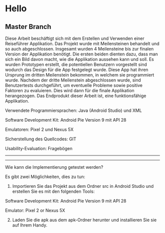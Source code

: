 # Hello 

## Master Branch


Diese Arbeit beschäftigt sich mit dem Erstellen und Verwenden einer Reiseführer Applikation. Das Projekt wurde mit
Meilensteinen behandelt und so auch abgeschlossen. Insgesamt wurden 4 Meilensteine bis zur finalen Version der
Applikation benötigt. Die ersten beiden dienten dazu, dass man sich ein Bild davon macht, wie die Applikation
aussehen kann und soll. Es wurden Prototypen erstellt, die potentiellen Benutzern vorgestellt sind wodurch das
Design für die App festgelegt wurde. Diese App hat ihren Ursprung im dritten Meilenstein bekommen, in welchem sie
programmiert wurde. Nachdem der dritte Meilenstein abgeschlossen wurde, sind Benutzertests durchgeführt, um
eventuelle Probleme sowie positive Faktoren zu evaluieren. Dies wird dann für die finale Applikation herangezogen.
Das Endprodukt dieser Arbeit ist, eine funktionsfähige Applikation.


Verwendete Programmiersprachen: Java (Android Studio) und XML 

Software Development Kit: Android Pie Version 9 mit API 28

Emulatoren: Pixel 2 und Nexus 5X

Sicherstellung des Quellcodes: GIT

Usability-Evaluation: Fragebögen

-------------------------------------
-------------------------------------

Wie kann die Implementierung getestet werden?

Es gibt zwei Möglichkeiten, dies zu tun:

1. Importieren Sie das Projekt aus dem Ordner src in Android Studio und erstellen Sie es mit den folgenden Tools:

Software Development Kit: Android Pie Version 9 mit API 28

Emulator: Pixel 2 or Nexus 5X


2. Laden Sie die apk aus dem apk-Ordner herunter und installieren Sie sie auf Ihrem Handy.
